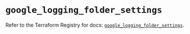 # `google_logging_folder_settings`

Refer to the Terraform Registry for docs: [`google_logging_folder_settings`](https://registry.terraform.io/providers/hashicorp/google/6.42.0/docs/resources/logging_folder_settings).
